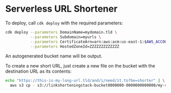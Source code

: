 # Serverless URL Shortener

To deploy, call `cdk deploy` with the required parameters:

```bash
cdk deploy --parameters DomainName=mydomain.tld \
           --parameters Subdomain=myurls \
           --parameters CertificateArn=arn:aws:acm:us-east-1:$AWS_ACCOUNT:certificate/... \
           --parameters HostedZoneId=ZZZZZZZZZZZZZ
```

An autogenerated bucket name will be output.

To create a new short URL, just create a new file on the bucket with the destination URL as its contents:

```bash
echo "https://this-is-my-long-url.tld/and/i/need/it.to?be=shorter" | \
  aws s3 cp - s3://linkshorteningstack-bucket0000000-0000000000000/my-short-url
```
